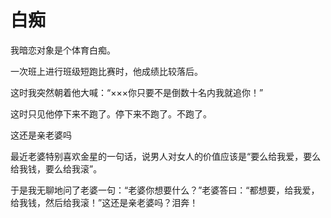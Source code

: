 # 白痴

我暗恋对象是个体育白痴。 

一次班上进行班级短跑比赛时，他成绩比较落后。 

这时我突然朝着他大喊：“×××你只要不是倒数十名内我就追你！” 

这时只见他停下来不跑了。停下来不跑了。不跑了。 

这还是亲老婆吗 

最近老婆特别喜欢金星的一句话，说男人对女人的价值应该是“要么给我爱，要么给我钱，要么给我滚”。 

于是我无聊地问了老婆一句：“老婆你想要什么？”老婆答曰：“都想要，给我爱，给我钱，然后给我滚！”这还是亲老婆吗？泪奔！